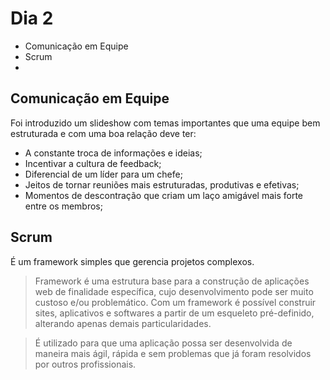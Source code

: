 # Dia 2 

- Comunicação em Equipe
- Scrum
-

## Comunicação em Equipe
Foi introduzido um slideshow com temas importantes que uma equipe bem estruturada e com uma boa relação deve ter:
- A constante troca de informações e ideias;
- Incentivar a cultura de feedback;
- Diferencial de um líder para um chefe;
- Jeitos de tornar reuniões mais estruturadas, produtivas e efetivas;
- Momentos de descontração que criam um laço amigável mais forte entre os membros;

## Scrum
É um framework simples que gerencia projetos complexos.

> Framework é uma estrutura base para a construção de aplicações web de finalidade específica, cujo desenvolvimento pode ser muito custoso e/ou problemático. Com um framework é possível construir sites, aplicativos e softwares a partir de um esqueleto pré-definido, alterando apenas demais particularidades. <br>

> É utilizado para que uma aplicação possa ser desenvolvida de maneira mais ágil, rápida e sem problemas que já foram resolvidos por outros profissionais.

